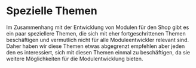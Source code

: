 # Spezielle Themen

Im Zusammenhang mit der Entwicklung von Modulen für den Shop gibt es ein paar speziellere Themen, die sich mit eher
fortgeschrittenen Themen beschäftigen und vermutlich nicht für alle Moduleentwickler relevant sind.
Daher haben wir diese Themen etwas abgegrenzt empfehlen aber jeden den es interessiert, sich mit diesen Themen
einmal zu beschäftigen, da sie weitere Möglichkeiten für die Modulentwicklung bieten.